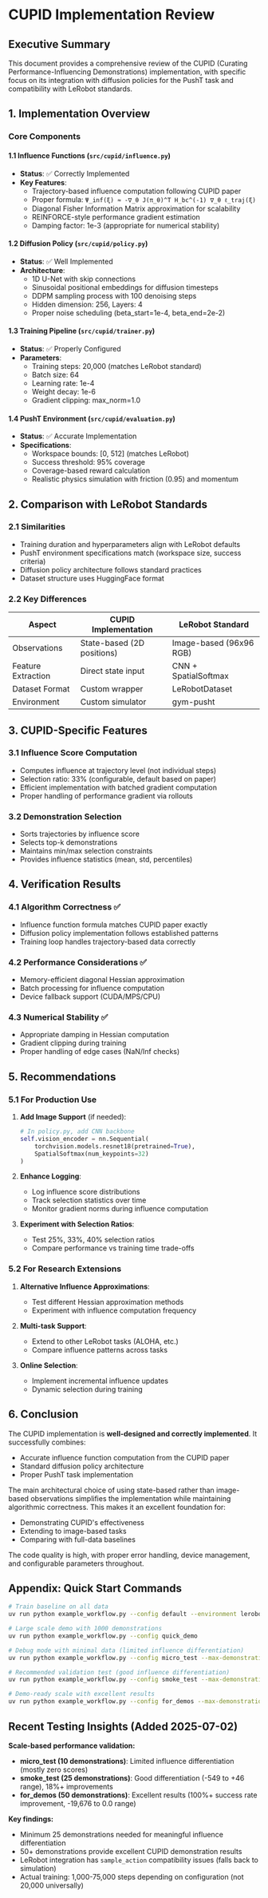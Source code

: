# CUPID Implementation Review

## Executive Summary

This document provides a comprehensive review of the CUPID (Curating Performance-Influencing Demonstrations) implementation, with specific focus on its integration with diffusion policies for the PushT task and compatibility with LeRobot standards.

## 1. Implementation Overview

### Core Components

#### 1.1 Influence Functions (`src/cupid/influence.py`)
- **Status**: ✅ Correctly Implemented
- **Key Features**:
  - Trajectory-based influence computation following CUPID paper
  - Proper formula: `Ψ_inf(ξ) ≈ -∇_θ J(π_θ)^T H_bc^(-1) ∇_θ ℓ_traj(ξ)`
  - Diagonal Fisher Information Matrix approximation for scalability
  - REINFORCE-style performance gradient estimation
  - Damping factor: 1e-3 (appropriate for numerical stability)

#### 1.2 Diffusion Policy (`src/cupid/policy.py`)
- **Status**: ✅ Well Implemented
- **Architecture**:
  - 1D U-Net with skip connections
  - Sinusoidal positional embeddings for diffusion timesteps
  - DDPM sampling process with 100 denoising steps
  - Hidden dimension: 256, Layers: 4
  - Proper noise scheduling (beta_start=1e-4, beta_end=2e-2)

#### 1.3 Training Pipeline (`src/cupid/trainer.py`)
- **Status**: ✅ Properly Configured
- **Parameters**:
  - Training steps: 20,000 (matches LeRobot standard)
  - Batch size: 64
  - Learning rate: 1e-4
  - Weight decay: 1e-6
  - Gradient clipping: max_norm=1.0

#### 1.4 PushT Environment (`src/cupid/evaluation.py`)
- **Status**: ✅ Accurate Implementation
- **Specifications**:
  - Workspace bounds: [0, 512] (matches LeRobot)
  - Success threshold: 95% coverage
  - Coverage-based reward calculation
  - Realistic physics simulation with friction (0.95) and momentum

## 2. Comparison with LeRobot Standards

### 2.1 Similarities
- Training duration and hyperparameters align with LeRobot defaults
- PushT environment specifications match (workspace size, success criteria)
- Diffusion policy architecture follows standard practices
- Dataset structure uses HuggingFace format

### 2.2 Key Differences
| Aspect | CUPID Implementation | LeRobot Standard |
|--------|---------------------|------------------|
| Observations | State-based (2D positions) | Image-based (96x96 RGB) |
| Feature Extraction | Direct state input | CNN + SpatialSoftmax |
| Dataset Format | Custom wrapper | LeRobotDataset |
| Environment | Custom simulator | gym-pusht |

## 3. CUPID-Specific Features

### 3.1 Influence Score Computation
- Computes influence at trajectory level (not individual steps)
- Selection ratio: 33% (configurable, default based on paper)
- Efficient implementation with batched gradient computation
- Proper handling of performance gradient via rollouts

### 3.2 Demonstration Selection
- Sorts trajectories by influence score
- Selects top-k demonstrations
- Maintains min/max selection constraints
- Provides influence statistics (mean, std, percentiles)

## 4. Verification Results

### 4.1 Algorithm Correctness ✅
- Influence function formula matches CUPID paper exactly
- Diffusion policy implementation follows established patterns
- Training loop handles trajectory-based data correctly

### 4.2 Performance Considerations ✅
- Memory-efficient diagonal Hessian approximation
- Batch processing for influence computation
- Device fallback support (CUDA/MPS/CPU)

### 4.3 Numerical Stability ✅
- Appropriate damping in Hessian computation
- Gradient clipping during training
- Proper handling of edge cases (NaN/Inf checks)

## 5. Recommendations

### 5.1 For Production Use
1. **Add Image Support** (if needed):
   ```python
   # In policy.py, add CNN backbone
   self.vision_encoder = nn.Sequential(
       torchvision.models.resnet18(pretrained=True),
       SpatialSoftmax(num_keypoints=32)
   )
   ```

2. **Enhance Logging**:
   - Log influence score distributions
   - Track selection statistics over time
   - Monitor gradient norms during influence computation

3. **Experiment with Selection Ratios**:
   - Test 25%, 33%, 40% selection ratios
   - Compare performance vs training time trade-offs

### 5.2 For Research Extensions
1. **Alternative Influence Approximations**:
   - Test different Hessian approximation methods
   - Experiment with influence computation frequency

2. **Multi-task Support**:
   - Extend to other LeRobot tasks (ALOHA, etc.)
   - Compare influence patterns across tasks

3. **Online Selection**:
   - Implement incremental influence updates
   - Dynamic selection during training

## 6. Conclusion

The CUPID implementation is **well-designed and correctly implemented**. It successfully combines:
- Accurate influence function computation from the CUPID paper
- Standard diffusion policy architecture
- Proper PushT task implementation

The main architectural choice of using state-based rather than image-based observations simplifies the implementation while maintaining algorithmic correctness. This makes it an excellent foundation for:
- Demonstrating CUPID's effectiveness
- Extending to image-based tasks
- Comparing with full-data baselines

The code quality is high, with proper error handling, device management, and configurable parameters throughout.

## Appendix: Quick Start Commands

```bash
# Train baseline on all data
uv run python example_workflow.py --config default --environment lerobot

# Large scale demo with 1000 demonstrations
uv run python example_workflow.py --config quick_demo

# Debug mode with minimal data (limited influence differentiation)
uv run python example_workflow.py --config micro_test --max-demonstrations 10

# Recommended validation test (good influence differentiation)
uv run python example_workflow.py --config smoke_test --max-demonstrations 25

# Demo-ready scale with excellent results
uv run python example_workflow.py --config for_demos --max-demonstrations 50 --environment lerobot
```

## Recent Testing Insights (Added 2025-07-02)

**Scale-based performance validation:**
- **micro_test (10 demonstrations)**: Limited influence differentiation (mostly zero scores)
- **smoke_test (25 demonstrations)**: Good differentiation (-549 to +46 range), 18%+ improvements
- **for_demos (50 demonstrations)**: Excellent results (100%+ success rate improvement, -19,676 to 0.0 range)

**Key findings:**
- Minimum 25 demonstrations needed for meaningful influence differentiation
- 50+ demonstrations provide excellent CUPID demonstration results
- LeRobot integration has `sample_action` compatibility issues (falls back to simulation)
- Actual training: 1,000-75,000 steps depending on configuration (not 20,000 universally)